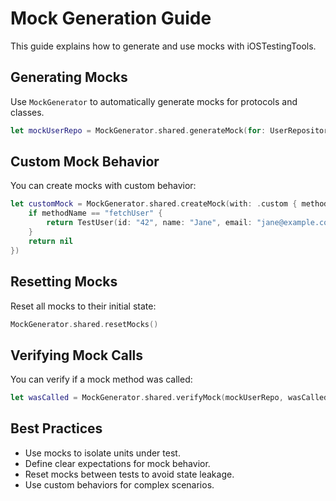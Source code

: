 # Mock Generation Guide

This guide explains how to generate and use mocks with iOSTestingTools.

## Generating Mocks

Use `MockGenerator` to automatically generate mocks for protocols and classes.

```swift
let mockUserRepo = MockGenerator.shared.generateMock(for: UserRepository.self)
```

## Custom Mock Behavior

You can create mocks with custom behavior:

```swift
let customMock = MockGenerator.shared.createMock(with: .custom { methodName in
    if methodName == "fetchUser" {
        return TestUser(id: "42", name: "Jane", email: "jane@example.com")
    }
    return nil
})
```

## Resetting Mocks

Reset all mocks to their initial state:

```swift
MockGenerator.shared.resetMocks()
```

## Verifying Mock Calls

You can verify if a mock method was called:

```swift
let wasCalled = MockGenerator.shared.verifyMock(mockUserRepo, wasCalled: "fetchUser", times: 1)
```

## Best Practices

- Use mocks to isolate units under test.
- Define clear expectations for mock behavior.
- Reset mocks between tests to avoid state leakage.
- Use custom behaviors for complex scenarios.
